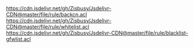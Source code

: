 https://cdn.jsdelivr.net/gh/Zisbusy/Jsdelivr-CDN@master/file/rule/backcn.acl    
https://cdn.jsdelivr.net/gh/Zisbusy/Jsdelivr-CDN@master/file/rule/whitelist.acl    
https://cdn.jsdelivr.net/gh/Zisbusy/Jsdelivr-CDN@master/file/rule/blacklist-gfwlist.acl    
